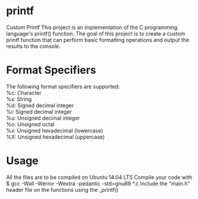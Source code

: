 # printf

Custom Printf 
This project is an implementation of the C programming language's printf() function. The goal of this project is to create a custom printf function that can perform basic formatting operations and output the results to the console.

# Format Specifiers  
The following format specifiers are supported:  
%c: Character  
%s: String  
%d: Signed decimal integer  
%i: Signed decimal integer  
%u: Unsigned decimal integer  
%o: Unsigned octal  
%x: Unsigned hexadecimal (lowercase)  
%X: Unsigned hexadecimal (uppercase)  

# Usage  
All the files are to be compiled on Ubuntu 14.04 LTS
Compile your code with $ gcc -Wall -Werror -Wextra -pedantic -std=gnu89 *.c
Include the "main.h" header file on the functions using the _printf()
